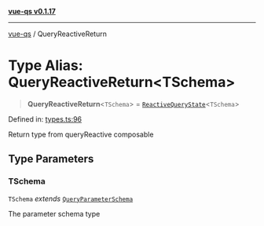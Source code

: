 [**vue-qs v0.1.17**](../README.md)

---

[vue-qs](../README.md) / QueryReactiveReturn

# Type Alias: QueryReactiveReturn\<TSchema\>

> **QueryReactiveReturn**\<`TSchema`\> = [`ReactiveQueryState`](ReactiveQueryState.md)\<`TSchema`\>

Defined in: [types.ts:96](https://github.com/iamsomraj/vue-qs/blob/b89690c4cfcb78328e659968e3c7235730988be4/src/types.ts#L96)

Return type from queryReactive composable

## Type Parameters

### TSchema

`TSchema` _extends_ [`QueryParameterSchema`](QueryParameterSchema.md)

The parameter schema type

